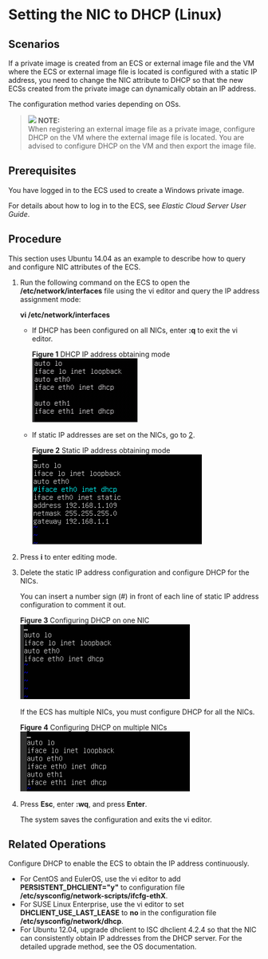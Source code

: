 # Setting the NIC to DHCP \(Linux\)<a name="EN-US_TOPIC_0030713176"></a>

## Scenarios<a name="en-us_topic_0029124465_section2104193419393"></a>

If a private image is created from an ECS or external image file and the VM where the ECS or external image file is located is configured with a static IP address, you need to change the NIC attribute to DHCP so that the new ECSs created from the private image can dynamically obtain an IP address.

The configuration method varies depending on OSs.

>![](/images/icon-note.gif) **NOTE:**   
>When registering an external image file as a private image, configure DHCP on the VM where the external image file is located. You are advised to configure DHCP on the VM and then export the image file.  

## Prerequisites<a name="en-us_topic_0029124465_section50735044162237"></a>

You have logged in to the ECS used to create a Windows private image.

For details about how to log in to the ECS, see  _Elastic Cloud Server User Guide_.

## Procedure<a name="en-us_topic_0029124465_section5756595193936"></a>

This section uses Ubuntu 14.04 as an example to describe how to query and configure NIC attributes of the ECS.

1.  Run the following command on the ECS to open the  **/etc/network/interfaces**  file using the vi editor and query the IP address assignment mode:

    **vi /etc/network/interfaces**

    -   If DHCP has been configured on all NICs, enter  **:q**  to exit the vi editor.

        **Figure  1**  DHCP IP address obtaining mode<a name="en-us_topic_0029124465_fig56651987173613"></a>  
        ![](figures/dhcp-ip-address-obtaining-mode.png "dhcp-ip-address-obtaining-mode")

    -   If static IP addresses are set on the NICs, go to  [2](#en-us_topic_0029124465_li47654828194142).

        **Figure  2**  Static IP address obtaining mode<a name="en-us_topic_0029124465_fig4727523517369"></a>  
        ![](figures/static-ip-address-obtaining-mode.png "static-ip-address-obtaining-mode")

2.  <a name="en-us_topic_0029124465_li47654828194142"></a>Press  **i**  to enter editing mode.
3.  Delete the static IP address configuration and configure DHCP for the NICs.

    You can insert a number sign \(\#\) in front of each line of static IP address configuration to comment it out.

    **Figure  3**  Configuring DHCP on one NIC<a name="en-us_topic_0029124465_fig9449703194420"></a>  
    ![](figures/configuring-dhcp-on-one-nic.png "configuring-dhcp-on-one-nic")

    If the ECS has multiple NICs, you must configure DHCP for all the NICs.

    **Figure  4**  Configuring DHCP on multiple NICs<a name="en-us_topic_0029124465_fig29429713194459"></a>  
    ![](figures/configuring-dhcp-on-multiple-nics.png "configuring-dhcp-on-multiple-nics")

4.  Press  **Esc**, enter  **:wq**, and press  **Enter**.

    The system saves the configuration and exits the vi editor.


## Related Operations<a name="section5134195521117"></a>

Configure DHCP to enable the ECS to obtain the IP address continuously.

-   For CentOS and EulerOS, use the vi editor to add  **PERSISTENT\_DHCLIENT="y"**  to configuration file  **/etc/sysconfig/network-scripts/ifcfg-ethX**.
-   For SUSE Linux Enterprise, use the vi editor to set  **DHCLIENT\_USE\_LAST\_LEASE**  to  **no**  in the configuration file  **/etc/sysconfig/network/dhcp**.
-   For Ubuntu 12.04, upgrade dhclient to ISC dhclient 4.2.4 so that the NIC can consistently obtain IP addresses from the DHCP server. For the detailed upgrade method, see the OS documentation.

